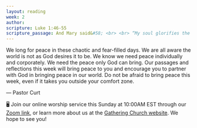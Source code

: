 ```yaml
---
layout: reading
week: 2
author:
scripture: Luke 1:46-55
scripture_passage: And Mary said&#58; <br> <br> “My soul glorifies the Lord <br>and my spirit rejoices in God my Savior, <br> for he has been mindful <br>of the humble state of his servant. <br> From now on all generations will call me blessed, <br> for the Mighty One has done great things for me— <br>holy is his name. <br> His mercy extends to those who fear him, <br> from generation to generation. <br> He has performed mighty deeds with his arm&#59; <br> he has scattered those who are proud in their inmost thoughts. <br> He has brought down rulers from their thrones <br> but has lifted up the humble. <br> He has filled the hungry with good things <br> but has sent the rich away empty. <br> He has helped his servant Israel, <br> remembering to be merciful <br> to Abraham and his descendants forever, <br> just as he promised our ancestors.”
---
```


We long for peace in these chaotic and fear-filled days. We are all aware the world is not as God desires it to be. We know we need peace individually and corporately. We need the peace only God can bring. Our passages and reflections this week will bring peace to you and encourage you to partner with God in bringing peace in our world. Do not be afraid to bring peace this week, even if it takes you outside your comfort zone.

<p class="author">— Pastor Curt</p>

<div class="invitation">
	<p>🖥 Join our online worship service this Sunday at 10:00AM EST through our <a href="https://us02web.zoom.us/j/81899698031?pwd=YmlYZWEycm1oQ1FGY25YZXcvQUE0Zz09">Zoom link</a>, or learn more about us at the <a href="{{ site.gathering_url }}">Gathering Church website</a>. We hope to see you!</p>
</div>

